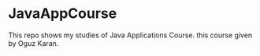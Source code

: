 # JavaAppCourse
This repo shows my studies of Java Applications Course.
this course given by Oguz Karan.
